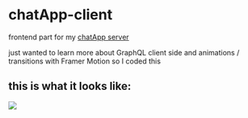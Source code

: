 # chatApp-client

frontend part for my [chatApp server](https://github.com/currentScript/chatApp-server)

just wanted to learn more about GraphQL client side and animations / transitions with Framer Motion so I coded this

## this is what it looks like:
<img src="./preview.gif">

